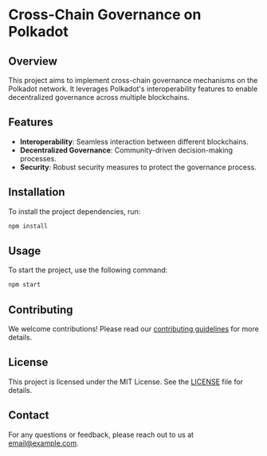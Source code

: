 # Cross-Chain Governance on Polkadot

## Overview
This project aims to implement cross-chain governance mechanisms on the Polkadot network. It leverages Polkadot's interoperability features to enable decentralized governance across multiple blockchains.

## Features
- **Interoperability**: Seamless interaction between different blockchains.
- **Decentralized Governance**: Community-driven decision-making processes.
- **Security**: Robust security measures to protect the governance process.

## Installation
To install the project dependencies, run:
```bash
npm install
```

## Usage
To start the project, use the following command:
```bash
npm start
```

## Contributing
We welcome contributions! Please read our [contributing guidelines](CONTRIBUTING.md) for more details.

## License
This project is licensed under the MIT License. See the [LICENSE](LICENSE) file for details.

## Contact
For any questions or feedback, please reach out to us at [email@example.com](mailto:email@example.com).
